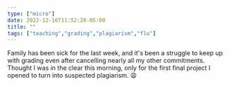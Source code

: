 ```yaml
---
type: ["micro"]
date: 2022-12-16T11:52:28-05:00
title: ""
tags: ["teaching","grading","plagiarism","flu"]
---
```

Family has been sick for the last week, and it's been a struggle to keep up with grading even after cancelling nearly all my other commitments. Thought I was in the clear this morning, only for the first final project I opened to turn into suspected plagiarism. 😩
